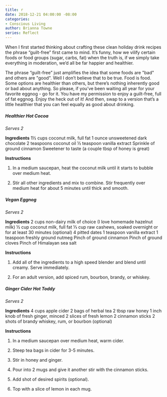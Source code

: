 ```yaml
---
title: r
date: 2018-12-21 04:00:00 -08:00
categories:
- Conscious Living
author: Brianna Towne
series: Reflect
---
```


When I first started thinking about crafting these clean holiday drink recipes the phrase “guilt-free” first came to mind. It’s funny, how we vilify certain foods or food groups (sugar, carbs, fat) when the truth is, if we simply take everything in moderation, we’d all be far happier and healthier. 

The phrase “guilt-free” just amplifies the idea that some foods are "bad" and others are "good". Well I don’t believe that to be true. Food is food. Some options are healthier than others, but there’s nothing inherently good or bad about anything. So please, if you’ve been waiting all year for your favorite eggnog - go for it. You have my permission to enjoy a guilt-free, full of fat eggnog. Enjoy the heck out of it! And then, swap to a version that’s a little healthier that you can feel equally as good about drinking.

##### Healthier Hot Cocoa

_Serves 2_

**Ingredients**
1½ cups coconut milk, full fat
1 ounce unsweetened dark chocolate
2 teaspoons coconut oil
½ teaspoon vanilla extract
Sprinkle of ground cinnamon
Sweetener to taste (a couple tbsp of honey is great)

**Instructions**
1. In a medium saucepan, heat the coconut milk until it starts to bubble over medium heat.

2. Stir all other ingredients and mix to combine. Stir frequently over medium heat for about 5 minutes until thick and smooth.

##### Vegan Eggnog

_Serves 2_

**Ingredients**
2 cups non-dairy milk of choice (I love homemade hazelnut milk)
½ cup coconut milk, full fat 
⅓ cup raw cashews, soaked overnight or for at least 30 minutes (optional)
4 pitted dates
1 teaspoon vanilla extract
1 teaspoon freshly ground nutmeg
Pinch of ground cinnamon
Pinch of ground cloves
Pinch of Himalayan sea salt

**Instructions**
1. Add all of the ingredients to a high speed blender and blend until creamy. Serve immediately. 

2. For an adult version, add spiced rum, bourbon, brandy, or whiskey.

##### Ginger Cider Hot Toddy

_Serves 2_

**Ingredients**
4 cups apple cider
2 bags of herbal tea
2 tbsp raw honey
1 inch knob of fresh ginger, minced
2 slices of fresh lemon
2 cinnamon sticks
2 shots of brandy whiskey, rum, or bourbon (optional)

**Instructions**
1. In a medium saucepan over medium heat, warm cider.

2. Steep tea bags in cider for 3-5 minutes.

3. Stir in honey and ginger.

4. Pour into 2 mugs and give it another stir with the cinnamon sticks.

5. Add shot of desired spirits (optional).

6. Top with a slice of lemon in each mug.